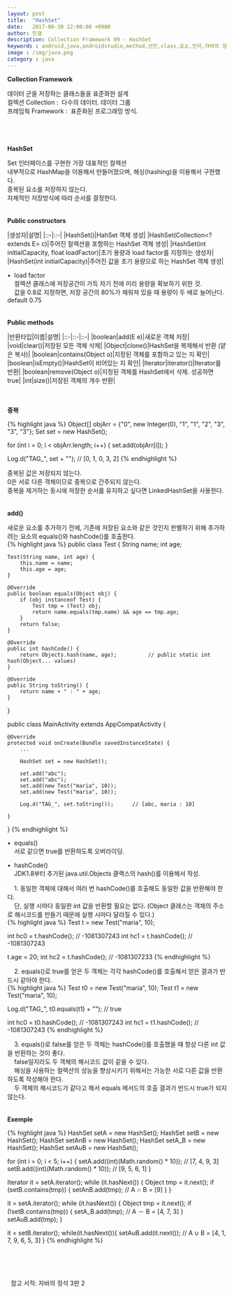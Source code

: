 ```yaml
---
layout: post
title:  "HashSet"
date:   2017-06-30 12:00:00 +0900
author: 민갤
description: Collection Framework 09 - HashSet
keywords : android,java,androidstudio,method,선언,class,요소,언어,자바의 정석,프로그래밍,Collection,Framework,HashSet,Set,HashMap
image : /img/java.png
category : java
---
```

<div><strong class="h2">Collection Framework</strong></div><p></p>
<div>데이터 군을 저장하는 클래스들을 표준화한 설계</div>
<div>컬렉션 Collection :&nbsp; 다수의 데이터. 데이터 그룹</div>
<div>프레임웍 Framework :&nbsp; 표준화된 프로그래밍 방식.</div>

<br>
<br>
<br>
<br>

<div><strong class="h2">HashSet</strong></div><p></p>
<div>Set 인터페이스를 구현한 가장 대표적인 컬렉션</div>
<div>내부적으로 HashMap을 이용해서 만들어졌으며, 해싱(hashing)을 이용해서 구현했다.</div>
<div>중복된 요소를 저장하지 않는다.</div>
<div>자체적인 저장방식에 따라 순서를 결정한다.</div>

<br>
<br>

<div><strong>Public constructors</strong></div><p></p>

|생성자|설명|
|::-|::-|
|HashSet()|HahSet 객체 생성|
|HashSet(Collection<? extends E> c)|주어진 컬렉션을 포함하는 HashSet 객체 생성|
|HashSet(int initialCapacity, float loadFactor)|초기 용량과 load factor를 지정하는 생성자|
|HashSet(int initialCapacity)|주어진 값을 초기 용량으로 하는 HashSet 객체 생성|

<div>&#149;&nbsp; load factor</div>
<div>&nbsp; &nbsp; 컬렉션 클래스에 저장공간이 가득 차기 전에 미리 용량을 확보하기 위한 것.</div>
<div>&nbsp; &nbsp; 값을 0.8로 지정하면, 저장 공간의 80%가 채워져 있을 때 용량이 두 배로 늘어난다. default 0.75</div>

<br>
<br>

<div><strong>Public methods</strong></div><p></p>

|반환타입|이름|설명|
|::-|::-|::-|
|boolean|add(E e)|새로운 객체 저장|
|void|clear()|저장된 모든 객체 삭제|
|Object|clone()|HashSet을 복제해서 반환 (얕은 복사)|
|boolean|contains(Object o)|지정된 객체를 포함하고 있는 지 확인|
|boolean|isEmpty()|HashSet이 비어있는 지 확인|
|Iterator<E>|iterator()|Iterator를 반환|
|boolean|remove(Object o)|지정된 객체를 HashSet에서 삭제. 성공하면 true|
|int|size()|저장된 객체의 개수 반환|

<br>
<br>

<div><strong>중복</strong></div><p></p>
{% highlight java %}
Object[] objArr = {"0", new Integer(0), "1", "1", "2", "3", "3", "3"};
Set set = new HashSet();


for (int i = 0; i < objArr.length; i++) {
    set.add(objArr[i]);
}

Log.d("TAG_", set + "");                         // [0, 1, 0, 3, 2]
{% endhighlight %}<p></p>
<div>중복된 값은 저장되지 않는다.</div>
<div>0은 서로 다른 객체이므로 중복으로 간주되지 않는다.</div>
<div>중복을 제거하는 동시에 저장한 순서를 유지하고 싶다면 LinkedHashSet을 사용한다.</div>

<br>
<br>

<div><strong>add()</strong></div><p></p>
<div>새로운 요소를 추가하기 전에, 기존에 저장된 요소와 같은 것인지 판별하기 위해 추가하려는 요소의 equals()와 hashCode()를 호출한다.</div>
{% highlight java %}
public class Test {
    String name;
    int age;

    Test(String name, int age) {
        this.name = name;
        this.age = age;
    }

    @Override
    public boolean equals(Object obj) {
        if (obj instanceof Test) {
            Test tmp = (Test) obj;
            return name.equals(tmp.name) && age == tmp.age;
        }
        return false;
    }

    @Override
    public int hashCode() {
        return Objects.hash(name, age);          // public static int hash(Object... values)
    }

    @Override
    public String toString() {
        return name + " : " + age;
    }
}

public class MainActivity extends AppCompatActivity {

    @Override
    protected void onCreate(Bundle savedInstanceState) {
        ...

        HashSet set = new HashSet();

        set.add("abc");
        set.add("abc");
        set.add(new Test("maria", 10));
        set.add(new Test("maria", 10));

        Log.d("TAG_", set.toString());      // [abc, maria : 10]

    }
}
{% endhighlight %}<p></p>
<div>&#149;&nbsp; equals()</div>
<div>&nbsp; &nbsp; 서로 같으면 true를 반환하도록 오버라이딩.</div><p></p>
<div>&#149;&nbsp; hashCode()</div>
<div>&nbsp; &nbsp; JDK1.8부터 추가된 java.util.Objects 클랙스의 hash()를 이용해서 작성.</div><p></p>
<div>&nbsp; &nbsp; 1. 동일한 객체에 대해서 여러 번 hashCode()를 호출해도 동일한 값을 반환해야 한다.</div>
<div>&nbsp; &nbsp; 단, 실행 시마다 동일한 int 값을 반환할 필요는 없다. (Object 클래스는 객체의 주소로 해시코드를 만들기 때문에 실행 시마다 달라질 수 있다.)</div>
{% highlight java %}
Test t = new Test("maria", 10);

int hc0 = t.hashCode();                               // -1081307243
int hc1 = t.hashCode();                               // -1081307243

t.age = 20;
int hc2 = t.hashCode();                               // -1081307233
{% endhighlight %}<p></p>
<div>&nbsp; &nbsp; 2. equals()로 true를 얻은 두 객체는 각각 hashCode()를 호출해서 얻은 결과가 반드시 같아야 한다.</div>
{% highlight java %}
Test t0 = new Test("maria", 10);
Test t1 = new Test("maria", 10);

Log.d("TAG_", t0.equals(t1) + "");                    // true

int hc0 = t0.hashCode();                              // -1081307243
int hc1 = t1.hashCode();                              // -1081307243
{% endhighlight %}<p></p>
<div>&nbsp; &nbsp; 3. equals()로 false를 얻은 두 객체는 hashCode()를 호출했을 때 항상 다른 int 값을 반환하는 것이 좋다.</div>
<div>&nbsp; &nbsp; false일지라도 두 객체의 해시코드 값이 같을 수 있다.</div>
<div>&nbsp; &nbsp; 해싱을 사용하는 컬렉션의 성능을 향상시키기 위해서는 가능한 서로 다른 값을 반환하도록 작성해야 한다.</div>
<div>&nbsp; &nbsp; 두 객체의 해시코드가 같다고 해서 equals 메서드의 호출 결과가 반드시 true가 되지 않는다.</div>

<br>
<br>

<div><strong>Exemple</strong></div><p></p>
{% highlight java %}
HashSet setA = new HashSet();
HashSet setB = new HashSet();
HashSet setAnB = new HashSet();
HashSet setA_B = new HashSet();
HashSet setAuB = new HashSet();

for (int i = 0; i < 5; i++) {
    setA.add((int)(Math.random() * 10));    // [7, 4, 9, 3]
    setB.add((int)(Math.random() * 10));    // [9, 5, 6, 1]
}

Iterator it = setA.iterator();
while (it.hasNext()) {
    Object tmp = it.next();
    if (setB.contains(tmp)) {
        setAnB.add(tmp);                    // A ∩ B = [9]
    }
}

it = setA.iterator();
while (it.hasNext()) {
    Object tmp = it.next();
    if (!setB.contains(tmp)) {
        setA_B.add(tmp);                    // A － B = [4, 7, 3]
    }
    setAuB.add(tmp);
}

it = setB.iterator();
while(it.hasNext()){
    setAuB.add(it.next());                  // A ∪ B = [4, 1, 7, 9, 6, 5, 3]
}
{% endhighlight %}<p></p>

<br>
<br>
<br>

&#149;&nbsp; 참고 서적: 자바의 정석 3판 2